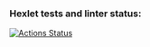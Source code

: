 ### Hexlet tests and linter status:
[![Actions Status](https://github.com/levkrasnov/python-project-lvl1/workflows/hexlet-check/badge.svg)](https://github.com/levkrasnov/python-project-lvl1/actions)